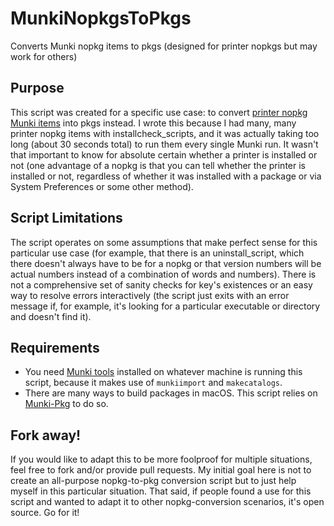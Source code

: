 # MunkiNopkgsToPkgs
Converts Munki nopkg items to pkgs (designed for printer nopkgs but may work for others)

## Purpose
This script was created for a specific use case: to convert [printer nopkg Munki items](https://github.com/munki/munki/wiki/Managing-Printers-With-Munki#nopkg-method) into pkgs instead. I wrote this because I had many, many printer nopkg items with installcheck_scripts, and it was actually taking too long (about 30 seconds total) to run them every single Munki run. It wasn't that important to know for absolute certain whether a printer is installed or not (one advantage of a nopkg is that you can tell whether the printer is installed or not, regardless of whether it was installed with a package or via System Preferences or some other method).

## Script Limitations
The script operates on some assumptions that make perfect sense for this particular use case (for example, that there is an uninstall_script, which there doesn't always have to be for a nopkg or that version numbers will be actual numbers instead of a combination of words and numbers). There is not a comprehensive set of sanity checks for key's existences or an easy way to resolve errors interactively (the script just exits with an error message if, for example, it's looking for a particular executable or directory and doesn't find it).

## Requirements
* You need [Munki tools](https://github.com/munki/munki/releases/latest) installed on whatever machine is running this script, because it makes use of `munkiimport` and `makecatalogs`.
* There are many ways to build packages in macOS. This script relies on [Munki-Pkg](https://github.com/munki/munki-pkg) to do so.

## Fork away!
If you would like to adapt this to be more foolproof for multiple situations, feel free to fork and/or provide pull requests. My initial goal here is not to create an all-purpose nopkg-to-pkg conversion script but to just help myself in this particular situation. That said, if people found a use for this script and wanted to adapt it to other nopkg-conversion scenarios, it's open source. Go for it!
